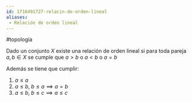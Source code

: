 ```yaml
---
id: 1716491727-relacin-de-orden-lineal
aliases:
 - Relación de orden lineal
---
```


#topología 

Dado un conjunto $X$ existe una relación de orden lineal si para toda pareja $a,b \in X$ se cumple que $a>b$ o $a<b$ o $a = b$

Además se tiene que cumplir:

1. $a\leq a$
2. $a \leq b, \; b \leq a \implies a=b$
3. $a \leq b, \; b \leq c \implies a \leq c$